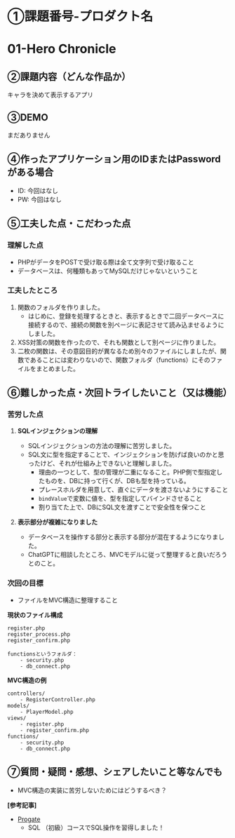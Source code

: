 # ①課題番号-プロダクト名

# 01-Hero Chronicle

## ②課題内容（どんな作品か）

キャラを決めて表示するアプリ

## ③DEMO

まだありません

## ④作ったアプリケーション用のIDまたはPasswordがある場合

- ID: 今回はなし
- PW: 今回はなし

## ⑤工夫した点・こだわった点

### 理解した点
- PHPがデータをPOSTで受け取る際は全て文字列で受け取ること
- データベースは、何種類もあってMySQLだけじゃないということ

### 工夫したところ
1. 関数のフォルダを作りました。
    - はじめに、登録を処理するときと、表示するときで二回データベースに接続するので、接続の関数を別ページに表記させて読み込ませるようにしました。
2. XSS対策の関数を作ったので、それも関数として別ページに作りました。
3. 二枚の関数は、その意図目的が異なるため別々のファイルにしましたが、関数であることには変わりないので、関数フォルダ（functions）にそのファイルをまとめました。

## ⑥難しかった点・次回トライしたいこと（又は機能）

### 苦労した点
1. **SQLインジェクションの理解**
    - SQLインジェクションの方法の理解に苦労しました。
    - SQL文に型を指定することで、インジェクションを防げば良いのかと思ったけど、それが仕組み上できないと理解しました。
        - 理由の一つとして、型の管理が二重になること。PHP側で型指定したものを、DBに持って行くが、DBも型を持っている。
        - プレースホルダを用意して、直ぐにデータを渡さないようにすること
        - `bindValue`で変数に値を、型を指定してバインドさせること
        - 割り当てた上で、DBにSQL文を渡すことで安全性を保つこと

2. **表示部分が複雑になりました**
    - データベースを操作する部分と表示する部分が混在するようになりました。
    - ChatGPTに相談したところ、MVCモデルに従って整理すると良いだろうとのこと。

### **次回の目標**
- ファイルをMVC構造に整理すること

**現状のファイル構成**
```
register.php
register_process.php
register_confirm.php

functionsというフォルダ：
    - security.php
    - db_connect.php
```

**MVC構造の例**
```
controllers/
    - RegisterController.php
models/
    - PlayerModel.php
views/
    - register.php
    - register_confirm.php
functions/
    - security.php
    - db_connect.php
```

## ⑦質問・疑問・感想、シェアしたいこと等なんでも

- MVC構造の実装に苦労しないためにはどうするべき？

**[参考記事]**
- [Progate](https://prog-8.com/dashboard)
    - SQL （初級）コースでSQL操作を習得しました！

